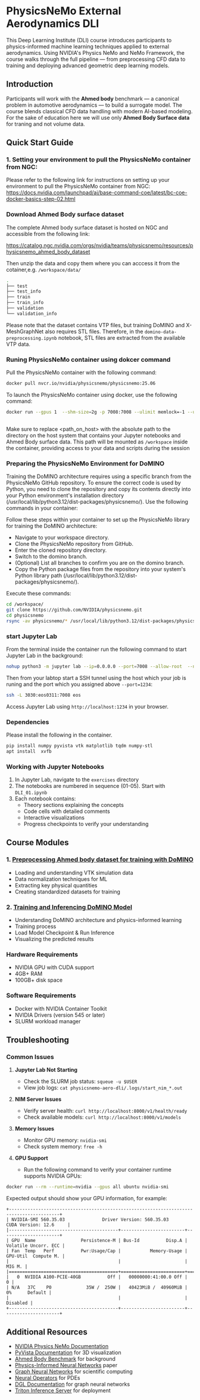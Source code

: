 # PhysicsNeMo External Aerodynamics DLI

This Deep Learning Institute (DLI) course introduces participants to physics-informed machine learning techniques applied to external aerodynamics. Using NVIDIA's Physics NeMo and NeMo Framework, the course walks through the full pipeline — from preprocessing CFD data to training and deploying advanced geometric deep learning models.

## Introduction

Participants will work with the **Ahmed body** benchmark — a canonical problem in automotive aerodynamics — to build a surrogate model. The course blends classical CFD data handling with modern AI-based modeling. 
For the sake of education here we will use only **Ahmed Body Surface data** for traning and not volume data. 

## Quick Start Guide

### 1. Setting your environment to pull the PhysicsNeMo container from NGC:

Please refer to the following link for instructions on setting up your environment to pull the PhysicsNeMo container from NGC:
https://docs.nvidia.com/launchpad/ai/base-command-coe/latest/bc-coe-docker-basics-step-02.html


### Download Ahmed Body surface dataset

The complete Ahmed body surface dataset is hosted on NGC and accessible from the following link:

https://catalog.ngc.nvidia.com/orgs/nvidia/teams/physicsnemo/resources/physicsnemo_ahmed_body_dataset

Then unzip the data and copy them where you can acccess it from the cotainer,e.g. `/workspace/data/`

```bash
.
├── test
├── test_info
├── train
├── train_info
├── validation
└── validation_info
```

Please note that the dataset contains VTP files, but training DoMINO and X-MeshGraphNet also requires STL files. Therefore, in the `domino-data-preprocessing.ipynb` notebook, STL files are extracted from the available VTP data.

### Runing PhysicsNeMo container using dokcer command

Pull the PhysicsNeMo container with the following command:
```bash
docker pull nvcr.io/nvidia/physicsnemo/physicsnemo:25.06
 ```

To launch the PhysicsNeMo container using docker, use the following command:

```bash
docker run --gpus 1  --shm-size=2g -p 7008:7008 --ulimit memlock=-1 --ulimit stack=67108864 --runtime nvidia -v <path_on_host>:/workspace -it --rm $(docker images | grep 25.03| awk '{print $3}')
 
```

Make sure to replace <path_on_host> with the absolute path to the directory on the host system that contains your Jupyter notebooks and Ahmed Body surface data. This path will be mounted as `/workspace` inside the container, providing access to your data and scripts during the session


### **Preparing the PhysicsNeMo Environment for DoMINO**

Training the DoMINO architecture requires using a specific branch from the PhysicsNeMo GitHub repository. To ensure the correct code is used by Python, you need to clone the repository and copy its contents directly into your Python environment's installation directory (/usr/local/lib/python3.12/dist-packages/physicsnemo/). Use the following commands in your container:

Follow these steps within your container to set up the PhysicsNeMo library for training the DoMINO architecture:

- Navigate to your workspace directory.
- Clone the PhysicsNeMo repository from GitHub.
- Enter the cloned repository directory.
- Switch to the domino branch.
- (Optional) List all branches to confirm you are on the domino branch.
- Copy the Python package files from the repository into your system's Python library path (/usr/local/lib/python3.12/dist-packages/physicsnemo/).

Execute these commands:
```bash
cd /workspace/
git clone https://github.com/NVIDIA/physicsnemo.git
cd physicsnemo
rsync -av physicsnemo/* /usr/local/lib/python3.12/dist-packages/physicsnemo/
```

### start Jupyter Lab

From the terminal inside the container run the following command to start Jupyter Lab in the background:

```bash
nohup python3 -m jupyter lab --ip=0.0.0.0 --port=7008 --allow-root  --no-browser --NotebookApp.token='' --notebook-dir='/workspace/' --NotebookApp.allow_origin='*' > /dev/null 2>&1 &
```

Then from your labtop start a SSH tunnel using the host which your job is runing and the port which you assigned above `--port=1234`: 

```bash
ssh -L 3030:eos0311:7008 eos
```
Access Jupyter Lab using `http://localhost:1234` in your browser. 

### Dependencies

Please install the following in the container.
```bash
pip install numpy pyvista vtk matplotlib tqdm numpy-stl
apt install  xvfb
```

### Working with Jupyter Notebooks

1. In Jupyter Lab, navigate to the `exercises` directory
2. The notebooks are numbered in sequence (01-05). Start with `DLI_01.ipynb`
3. Each notebook contains:
   - Theory sections explaining the concepts
   - Code cells with detailed comments
   - Interactive visualizations
   - Progress checkpoints to verify your understanding

## Course Modules

### 1. [Preprocessing Ahmed body dataset for training with DoMINO](domino-data-preprocessing.ipynb)
- Loading and understanding VTK simulation data
- Data normalization techniques for ML
- Extracting key physical quantities
- Creating standardized datasets for training

### 2. [Training and Inferencing DoMINO Model](domino-training-test.ipynb)
- Understanding DoMINO architecture and physics-informed learning
- Training process
- Load Model Checkpoint & Run Inference
- Visualizing the predicted results

### Hardware Requirements
- NVIDIA GPU with CUDA support
- 4GB+ RAM
- 100GB+ disk space

### Software Requirements
- Docker with NVIDIA Container Toolkit
- NVIDIA Drivers (version 545 or later)
- SLURM workload manager

## Troubleshooting

### Common Issues

1. **Jupyter Lab Not Starting**
   - Check the SLURM job status: `squeue -u $USER`
   - View job logs: `cat physicsnemo-aero-dli/.logs/start_nim_*.out`

2. **NIM Server Issues**
   - Verify server health: `curl http://localhost:8000/v1/health/ready`
   - Check available models: `curl http://localhost:8000/v1/models`

3. **Memory Issues**
   - Monitor GPU memory: `nvidia-smi`
   - Check system memory: `free -h`

4. **GPU Support**

   - Run the following command to verify your container runtime supports NVIDIA GPUs:

```bash
docker run --rm --runtime=nvidia --gpus all ubuntu nvidia-smi
```

Expected output should show your GPU information, for example:
```
+-----------------------------------------------------------------------------------------+
| NVIDIA-SMI 560.35.03              Driver Version: 560.35.03      CUDA Version: 12.6     |
|-----------------------------------------+------------------------+----------------------+
| GPU  Name                 Persistence-M | Bus-Id          Disp.A | Volatile Uncorr. ECC |
| Fan  Temp   Perf          Pwr:Usage/Cap |           Memory-Usage | GPU-Util  Compute M. |
|                                         |                        |               MIG M. |
|=========================================+========================+======================|
|   0  NVIDIA A100-PCIE-40GB          Off |   00000000:41:00.0 Off |                    0 |
| N/A   37C    P0             35W /  250W |   40423MiB /  40960MiB |      0%      Default |
|                                         |                        |             Disabled |
+-----------------------------------------+------------------------+----------------------+
```

## Additional Resources

- [NVIDIA Physics NeMo Documentation](https://docs.nvidia.com/deeplearning/nemo-physics/user-guide)
- [PyVista Documentation](https://docs.pyvista.org/) for 3D visualization
- [Ahmed Body Benchmark](https://www.cfd-online.com/Wiki/Ahmed_body) for background
- [Physics-Informed Neural Networks](https://www.sciencedirect.com/science/article/abs/pii/S0021999118307125) paper
- [Graph Neural Networks](https://arxiv.org/abs/2106.10943) for scientific computing
- [Neural Operators](https://arxiv.org/abs/2108.08481) for PDEs
- [DGL Documentation](https://www.dgl.ai/) for graph neural networks
- [Triton Inference Server](https://github.com/triton-inference-server/server) for deployment
